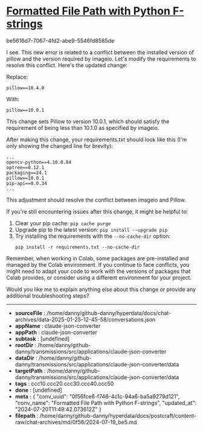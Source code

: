 # [Formatted File Path with Python F-strings](https://claude.ai/chat/0f56fce6-f746-4c1c-94a6-ba5a9279d121)

be5616d7-7067-4fd2-abe9-5546fd8585de

 I see. This new error is related to a conflict between the installed version of pillow and the version required by imageio. Let's modify the requirements to resolve this conflict. Here's the updated change:

Replace:
```
pillow==10.4.0
```

With:
```
pillow==10.0.1
```

This change sets Pillow to version 10.0.1, which should satisfy the requirement of being less than 10.1.0 as specified by imageio.

After making this change, your requirements.txt should look like this (I'm only showing the changed line for brevity):

```
...
opencv-python==4.10.0.84
optree==0.12.1
packaging==24.1
pillow==10.0.1
pip-api==0.0.34
...
```

This adjustment should resolve the conflict between imageio and Pillow. 

If you're still encountering issues after this change, it might be helpful to:

1. Clear your pip cache: `pip cache purge`
2. Upgrade pip to the latest version: `pip install --upgrade pip`
3. Try installing the requirements with the `--no-cache-dir` option: 
   ```
   pip install -r requirements.txt --no-cache-dir
   ```

Remember, when working in Colab, some packages are pre-installed and managed by the Colab environment. If you continue to face conflicts, you might need to adapt your code to work with the versions of packages that Colab provides, or consider using a different environment for your project.

Would you like me to explain anything else about this change or provide any additional troubleshooting steps?

---

* **sourceFile** : /home/danny/github-danny/hyperdata/docs/chat-archives/data-2025-01-25-12-45-58/conversations.json
* **appName** : claude-json-converter
* **appPath** : claude-json-converter
* **subtask** : [undefined]
* **rootDir** : /home/danny/github-danny/transmissions/src/applications/claude-json-converter
* **dataDir** : /home/danny/github-danny/transmissions/src/applications/claude-json-converter/data
* **targetPath** : /home/danny/github-danny/transmissions/src/applications/claude-json-converter/data
* **tags** : ccc10.ccc20.ccc30.ccc40.ccc50
* **done** : [undefined]
* **meta** : {
  "conv_uuid": "0f56fce6-f746-4c1c-94a6-ba5a9279d121",
  "conv_name": "Formatted File Path with Python F-strings",
  "updated_at": "2024-07-20T11:49:42.073612Z"
}
* **filepath** : /home/danny/github-danny/hyperdata/docs/postcraft/content-raw/chat-archives/md/0f56/2024-07-19_be5.md